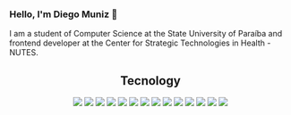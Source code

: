 ### Hello, I'm Diego Muniz 👋

I am a student of Computer Science at the State University of Paraíba and frontend developer at the Center for Strategic Technologies in Health - NUTES.

<h2 align="center" id="#tecnology">Tecnology</h2>
<div align="center">
<img src="https://img.shields.io/badge/Ubuntu-E95420?style=for-the-badge&logo=ubuntu&logoColor=white&color=E95420" />
<img src="https://img.shields.io/badge/visualstudiocode%20-%23007ACC.svg?&style=for-the-badge&logo=visual%20studio%20code&logoColor=white&color=004466">
<img src="https://img.shields.io/badge/react%20-%2320232a.svg?&style=for-the-badge&logo=react&logoColor=%2361DAFB"/>
<img src="https://img.shields.io/badge/git%20-%23F05033.svg?&style=for-the-badge&logo=git&logoColor=white"/>
<img src="https://img.shields.io/badge/typescript%20-%23007ACC.svg?&style=for-the-badge&logo=typescript&logoColor=white">
<img src="https://img.shields.io/badge/figma%20-%23F24E1E.svg?&style=for-the-badge&logo=figma&logoColor=white&color=000000"/>
<img src="https://img.shields.io/badge/node.js%20-%2343853D.svg?&style=for-the-badge&logo=node.js&logoColor=white&color=026e00">
<img src="https://img.shields.io/badge/redux%20-%23007ACC.svg?&style=for-the-badge&logo=redux&logoColor=white&color=990099">
<img src="https://img.shields.io/badge/primereact%20-%23007ACC.svg?&style=for-the-badge&logo=react&logoColor=white&color=004466">
<img src="https://img.shields.io/badge/material%20ui%20-%230081CB.svg?&style=for-the-badge&logo=material-ui&logoColor=white"/>
<img src="https://img.shields.io/badge/Nestjs-%23E0234E.svg?&style=for-the-badge&logo=nestjs&logoColor=white">
<img src="https://img.shields.io/badge/docker%20-%23007ACC.svg?&style=for-the-badge&logo=docker&logoColor=white&color=00ace6">
<img src="https://img.shields.io/badge/mongodb%20-%2343853D.svg?&style=for-the-badge&logo=mongodb&logoColor=ffffff&color=13aa52">
<img src="https://img.shields.io/badge/-cypress-%23E5E5E5?style=for-the-badge&logo=cypress&logoColor=058a5e">
</div>

